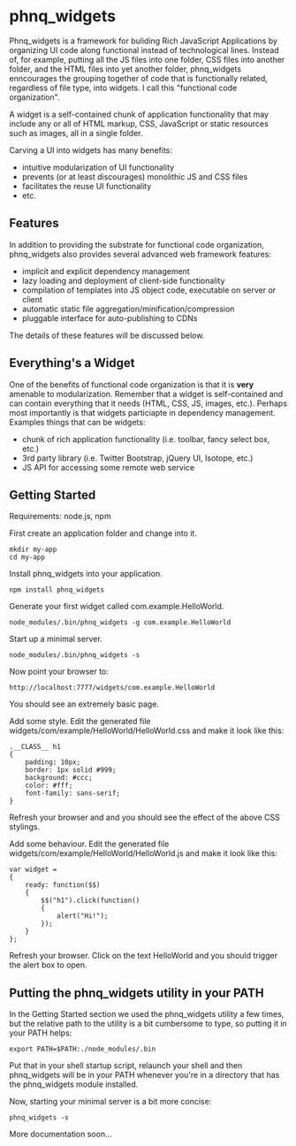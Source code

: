 phnq_widgets
============

Phnq_widgets is a framework for buliding Rich JavaScript Applications by
organizing UI code along functional instead of technological lines. Instead
of, for example, putting all the JS files into one folder, CSS files into
another folder, and the HTML files into yet another folder, phnq_widgets
enncourages the grouping together of code that is functionally related,
regardless of file type, into widgets. I call this "functional code
organization".

A widget is a self-contained chunk of application functionality that may
include any or all of HTML markup, CSS, JavaScript or static resources such as
images, all in a single folder.

Carving a UI into widgets has many benefits:

- intuitive modularization of UI functionality
- prevents (or at least discourages) monolithic JS and CSS files
- facilitates the reuse UI functionality
- etc.

Features
--------

In addition to providing the substrate for functional code organization,
phnq_widgets also provides several advanced web framework features:

- implicit and explicit dependency management
- lazy loading and deployment of client-side functionality
- compilation of templates into JS object code, executable on server or client
- automatic static file aggregation/minification/compression
- pluggable interface for auto-publishing to CDNs

The details of these features will be discussed below.

Everything's a Widget
---------------------

One of the benefits of functional code organization is that it is **very**
amenable to modularization. Remember that a widget is self-contained and can
contain everything that it needs (HTML, CSS, JS, images, etc.). Perhaps most
importantly is that widgets particiapte in dependency management. Examples
things that can be widgets:

- chunk of rich application functionality (i.e. toolbar, fancy select box, etc.)
- 3rd party library (i.e. Twitter Bootstrap, jQuery UI, Isotope, etc.)
- JS API for accessing some remote web service

Getting Started
---------------

Requirements: node.js, npm

First create an application folder and change into it.

	mkdir my-app
	cd my-app

Install phnq_widgets into your application.

	npm install phnq_widgets

Generate your first widget called com.example.HelloWorld.

	node_modules/.bin/phnq_widgets -g com.example.HelloWorld

Start up a minimal server.

	node_modules/.bin/phnq_widgets -s

Now point your browser to:

	http://localhost:7777/widgets/com.example.HelloWorld

You should see an extremely basic page.

Add some style. Edit the generated file
widgets/com/example/HelloWorld/HelloWorld.css and make it look like this:

	.__CLASS__ h1
	{
		padding: 10px;
		border: 1px solid #999;
		background: #ccc;
		color: #fff;
		font-family: sans-serif;
	}

Refresh your browser and and you should see the effect of the above CSS
stylings.

Add some behaviour. Edit the generated file
widgets/com/example/HelloWorld/HelloWorld.js and make it look like this:

	var widget =
	{
		ready: function($$)
		{
			$$("h1").click(function()
			{
				alert("Hi!");
			});
		}
	};

Refresh your browser. Click on the text HelloWorld and you should trigger
the alert box to open.

Putting the phnq_widgets utility in your PATH
---------------------------------------------
In the Getting Started section we used the phnq_widgets utility a few times,
but the relative path to the utility is a bit cumbersome to type, so putting
it in your PATH helps:

	export PATH=$PATH:./node_modules/.bin

Put that in your shell startup script, relaunch your shell and then
phnq_widgets will be in your PATH whenever you're in a directory that has the
phnq_widgets module installed.

Now, starting your minimal server is a bit more concise:

	phnq_widgets -s

More documentation soon...
